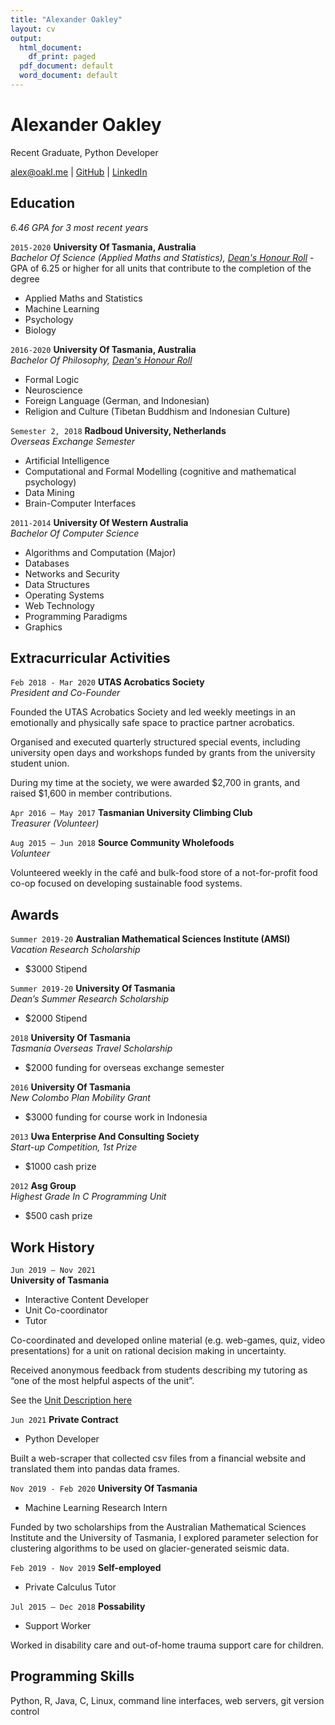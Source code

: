 ```yaml
---
title: "Alexander Oakley"
layout: cv
output:
  html_document:
    df_print: paged
  pdf_document: default
  word_document: default
---
```

# Alexander Oakley
Recent Graduate, Python Developer

<div id="webaddress">
<a href="alex@oakl.me">alex@oakl.me</a>
| <a href="https://github.com/oakla">GitHub</a>
  | <a href="https://www.linkedin.com/in/alexander-oakley-82407498/">LinkedIn</a>
</div>


## Education
_6.46 GPA for 3 most recent years_ 

`2015-2020`
__University Of Tasmania, Australia__  
_Bachelor Of Science (Applied Maths and Statistics), [Dean's Honour Roll](https://www.utas.edu.au/__data/assets/pdf_file/0004/1427521/CoSE-Outstanding-Achievers-2020-.pdf)_ - GPA of 6.25 or higher for all units that contribute to the completion of the degree

- Applied Maths and Statistics
- Machine Learning
- Psychology
- Biology


`2016-2020`
__University Of Tasmania, Australia__  
_Bachelor Of Philosophy, [Dean's Honour Roll](https://www.utas.edu.au/__data/assets/pdf_file/0008/1548251/2021-CoSE-Outstanding-Achievers-August-2021.pdf)_  


- Formal Logic
- Neuroscience
- Foreign Language (German, and Indonesian)
- Religion and Culture (Tibetan Buddhism and Indonesian Culture)



`Semester 2, 2018`
__Radboud University, Netherlands__  
_Overseas Exchange Semester_

- Artificial Intelligence
- Computational and Formal Modelling (cognitive and mathematical psychology)
- Data Mining
- Brain-Computer Interfaces


`2011-2014`
__University Of Western Australia__  
_Bachelor Of Computer Science_

- Algorithms and Computation (Major)
- Databases
- Networks and Security
- Data Structures 
- Operating Systems
- Web Technology
- Programming Paradigms
- Graphics

## Extracurricular Activities
`Feb 2018 - Mar 2020` 
__UTAS Acrobatics Society__  
_President and Co-Founder_

Founded the UTAS Acrobatics Society and led weekly meetings in an emotionally and physically safe space to practice partner acrobatics. 

Organised and executed quarterly structured special events, including university open days and workshops funded by grants from the university student union.

During my time at the society, we were awarded $2,700 in grants, and raised $1,600 in member contributions.  


`Apr 2016 – May 2017` 
__Tasmanian University Climbing Club__  
_Treasurer (Volunteer)_  
  

`Aug 2015 – Jun 2018` 
__Source Community Wholefoods__  
_Volunteer_

Volunteered weekly in the café and bulk-food store of a not-for-profit food co-op focused on developing sustainable food systems.  



## Awards

`Summer 2019-20`
__Australian Mathematical Sciences Institute (AMSI)__  
_Vacation Research Scholarship_
- $3000 Stipend

`Summer 2019-20`
__University Of Tasmania__  
_Dean’s Summer Research Scholarship_
- $2000 Stipend

`2018`
__University Of Tasmania__  
_Tasmania Overseas Travel Scholarship_  
- $2000 funding for overseas exchange semester  

`2016`
__University Of Tasmania__  
_New Colombo Plan Mobility Grant_  
- $3000 funding for course work in Indonesia

`2013`
__Uwa Enterprise And Consulting Society__  
_Start-up Competition, 1st Prize_
- $1000 cash prize

`2012`
__Asg Group__  
_Highest Grade In C Programming Unit_ 
- $500 cash prize


## Work History

`Jun 2019 – Nov 2021`  
**University of Tasmania**

- Interactive Content Developer
- Unit Co-coordinator
- Tutor

Co-coordinated and developed online material (e.g. web-games, quiz, video presentations) for a unit on rational decision making in uncertainty.

Received anonymous feedback from students describing my tutoring as “one of the most helpful aspects of the unit”.

See the [Unit Description here](https://www.utas.edu.au/courses/chm/units/psy115-big-decisions!-rational-belief-and-action-in-an-uncertain-world?year=2021&SQ_CONTEXT_NAME=2021&SQ_ACTION=set_context)  

`Jun 2021`
__Private Contract__

- Python Developer

Built a web-scraper that collected csv files from a financial website and translated them into pandas data frames.  

`Nov 2019 - Feb 2020`
__University Of Tasmania__

- Machine Learning Research Intern

Funded by two scholarships from the Australian Mathematical Sciences Institute and the University of Tasmania, I explored parameter selection for clustering algorithms to be used on glacier-generated seismic data.  

`Feb 2019 - Nov 2019`
__Self-employed__

- Private Calculus Tutor  


`Jul 2015 – Dec 2018`
__Possability__

- Support Worker

Worked in disability care and out-of-home trauma support care for children.  


## Programming Skills

Python, R, Java, C, Linux, command line interfaces, web servers, git version control  


<!-- ### Footer

Last updated: Jan 2022 -->


